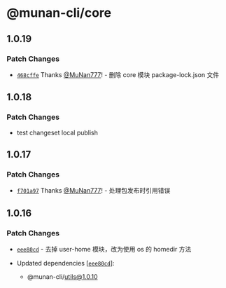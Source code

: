 # @munan-cli/core

## 1.0.19

### Patch Changes

- [`468cffe`](https://github.com/MuNan777/munan-cli/commit/468cffe75f2978b117d598c622de0a01207f6262) Thanks [@MuNan777](https://github.com/MuNan777)! - 删除 core 模块 package-lock.json 文件

## 1.0.18

### Patch Changes

- test changeset local publish

## 1.0.17

### Patch Changes

- [`f701a97`](https://github.com/MuNan777/munan-cli/commit/f701a97b5aa10fbd2293d5e38abb9a6f78764f01) Thanks [@MuNan777](https://github.com/MuNan777)! - 处理包发布时引用错误

## 1.0.16

### Patch Changes

- [`eee80cd`](https://github.com/MuNan777/munan-cli/commit/eee80cd81b6721cfde59bc4bfe280eeabf457202) - 去掉 user-home 模块，改为使用 os 的 homedir 方法

- Updated dependencies [[`eee80cd`](https://github.com/MuNan777/munan-cli/commit/eee80cd81b6721cfde59bc4bfe280eeabf457202)]:
  - @munan-cli/utils@1.0.10
